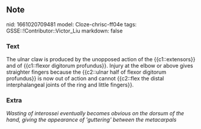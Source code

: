 ## Note
nid: 1661020709481
model: Cloze-chrisc-ff04e
tags: GSSE::!Contributor::Victor_Liu
markdown: false

### Text
The ulnar claw is produced by the unopposed action of the
{{c1::extensors}} and of <span style="color: var(--field-fg); 
 background: var(--field-bg);">{{c1::flexor digitorum <span style= 
"color: var(--field-fg); background:
var(--field-bg);">profundus</span>}}. Injury at the elbow or above
gives straighter fingers because the</span> <span style="color: 
 var(--field-fg); background: var(--field-bg);">{{c2::<span style= 
"color: var(--field-fg); background: var(--field-bg);">ulnar half
of flexor digitorum</span> <span style="color: var(--field-fg); 
 background: var(--field-bg);">profundus</span>}} is now out of
action and cannot {{c2::flex the distal interphalangeal joints of
the ring and little fingers}}.</span>

### Extra
<i><span style="color: var(--field-fg); background:
var(--field-bg);">Wasting of interossei eventually becomes obvious
on the dorsum of the hand, giving the appearance of</span>
<span style="color: var(--field-fg); background:
var(--field-bg);">'guttering' between the metacarpals</span></i>
